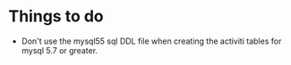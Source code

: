 # Things to do

- Don't use the mysql55 sql DDL file when creating the activiti tables for mysql 5.7 or greater.